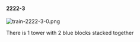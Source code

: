 #### 2222-3
![train-2222-3-0.png](https://github.com/lil-lab/nlvr/raw/master/nlvr/train/images/26/train-2222-3-0.png "train-2222-3-0.png")

There is 1 tower with 2 blue blocks stacked together